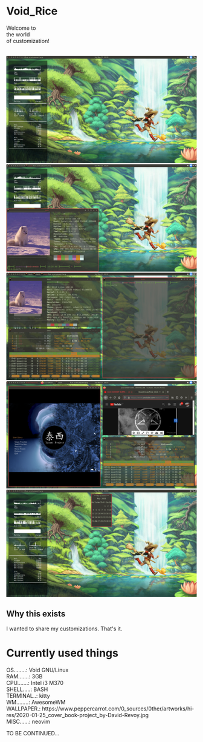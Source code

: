 <h1>
  Void_Rice
</h1>
                            Welcome to<br>                                             
                            the  world <br>                                      
                         of customization!<br> 
</br>
<p><img src="pepper1_000.png"> <br>
<img src="pepper2_000.png"> <br>
<img src="pepper3_000.png"> <br>
<img src="pepper4.png"> <br>
<img src="pepper5.png"> <br>
  </p>
<h2>
Why this exists<br>
</h2>
I wanted to share my customizations. That's it.<br>
<h1>
Currently used things <br>
</h1>
OS........: Void GNU/Linux<br>
RAM.......: 3GB<br>
CPU.......: Intel i3 M370<br>
SHELL.....: BASH<br>
TERMINAL..: kitty<br>
WM........: AwesomeWM<br>
WALLPAPER.: https://www.peppercarrot.com/0_sources/0ther/artworks/hi-res/2020-01-25_cover_book-project_by-David-Revoy.jpg <br>
MISC......: neovim<br>
  
TO BE CONTINUED...
